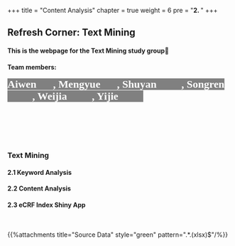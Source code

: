 +++
title = "Content Analysis"
chapter = true
weight = 6
pre = "<b>2. </b>"
+++

## **Refresh Corner: Text Mining**
#### This is the webpage for the Text Mining study group👻
#### Team members: <br><br><span style="font-family:Comic Sans MS; font-size:24px;background-color:grey;color:white"> Aiwen👧🏻, Mengyue👩🏻, Shuyan👩🏻‍💼, Songren👩🏻‍🔬, Weijia👩🏻‍🦰, Yijie👨🏻‍💻 </span>
<br><br><br><br>

### **Text Mining**
#### 2.1 Keyword Analysis
#### 2.2 Content Analysis
#### 2.3 eCRF Index Shiny App
<br>

 {{%attachments title="Source Data" style="green" pattern=".*\.(xlsx)$"/%}}
